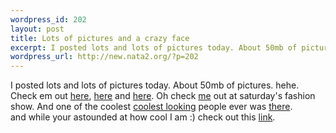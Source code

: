 ```yaml
--- 
wordpress_id: 202
layout: post
title: Lots of pictures and a crazy face
excerpt: I posted lots and lots of pictures today. About 50mb of pictures. hehe. Check em out here, here and here. Oh check me
wordpress_url: http://new.nata2.org/?p=202
---
```

I posted lots and lots of pictures today. About 50mb of pictures. hehe. Check em out <a href="http://nata2.info/?path=pictures%2Fmisc%2Fjuggling">here</a>, <a href="http://nata2.info/?path=pictures%2Fmisc%2Fbreakin">here</a> and <a href="http://nata2.info/?path=pictures%2Fmisc%2Ffashion_show">here</a>. Oh check <a href="http://nata2.info/?path=pictures%2Fmisc%2Ffashion_show&img=P2030074.JPG">me</a> out at saturday's fashion show. And one of the coolest <a href="http://www.trishastar.com/"> coolest looking</a> people ever was <a href="http://nata2.info/?path=pictures%2Fmisc%2Ffashion_show&img=P1010040.JPG">there</a>. <br/>and while your astounded at how cool I am :) check out this <a href="http://www.cnn.com/2002/HEALTH/02/03/prosthetic.face/index.html">link</a>.
